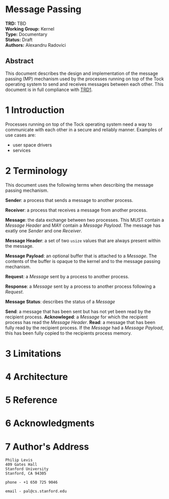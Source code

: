 Message Passing
===============

**TRD:** TBD<br/>
**Working Group:** Kernel<br/>
**Type:** Documentary<br/>
**Status:** Draft<br/>
**Authors:** Alexandru Radovici<br/>

Abstract
-------------------------------

This document describes the design and implementation of the 
message passing (MP) mechanism used by the processes running on top
of the Tock operating system to send and receives messages between
each other. This document is in full compliance with [TRD1].

1 Introduction
====================================================================
Processes running on top of the Tock operating system need a way
to communicate with each other in a secure and reliably manner.
Examples of use cases are:
- user space drivers
- services


2 Terminology
====================================================================
This document uses the following terms when describing the message
passing mechanism.

**Sender**: a process that sends a message to another process.

**Receiver**: a process that receives a message from another process.

**Message**: the data exchange between two processes. This MUST contain
a *Message Header* and MAY contain a *Message Payload*. The message has
exatly one *Sender* and one *Receiver*.

**Message Header**: a set of two `usize` values that are always present
within the message.

**Message Payload**: an optional buffer that is attached to 
a *Message*. The contents of the buffer is opaque to the kernel and
to the message passing mechanism.

**Request**: a *Message* sent by a process to another process.

**Response**: a *Message* sent by a process to another process following 
a *Request*.

**Message Status**: describes the status of a *Message*

**Send**: a message that has been sent but has not yet been read by the
recipient process.
 **Acknowleged**: a *Message* for which the recipient process has read 
the *Message Header*.
**Read**: a message that has been fully read by the recipient process.
If the *Message* had a *Message Payload*, this has been fully copied to the
recipients process memory.

3 Limitations
====================================================================

4 Architecture
====================================================================

5 Reference
====================================================================

6 Acknowledgments
====================================================================


7 Author's Address
====================================================================

    Philip Levis
    409 Gates Hall
    Stanford University
    Stanford, CA 94305

    phone - +1 650 725 9046

    email - pal@cs.stanford.edu

[TRD1]: trd1-trds.md "Tock Reference Document (TRD) Structure and Keywords"
